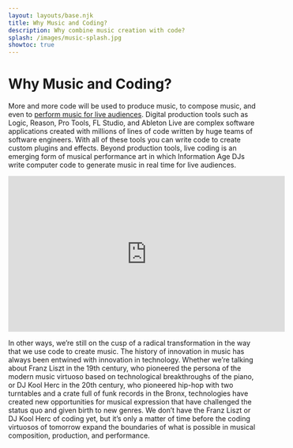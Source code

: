 ```yaml
---
layout: layouts/base.njk
title: Why Music and Coding?
description: Why combine music creation with code?
splash: /images/music-splash.jpg
showtoc: true
---
```


# Why Music and Coding?

More and more code will be used to produce music, to compose music, and even to [perform music for live audiences](https://www.nytimes.com/2019/10/04/style/live-code-music.html). Digital production tools such as Logic, Reason, Pro Tools, FL Studio, and Ableton Live are complex software applications created with millions of lines of code written by huge teams of software engineers. With all of these tools you can write code to create custom plugins and effects. Beyond production tools, live coding is an emerging form of musical performance art in which Information Age DJs write computer code to generate music in real time for live audiences.

<iframe width="560" height="315" src="https://www.youtube.com/embed/JiQHclg_648?si=hpSDBN5DYNjxyFDw" title="YouTube video player" frameborder="0" allow="accelerometer; autoplay; clipboard-write; encrypted-media; gyroscope; picture-in-picture; web-share" allowfullscreen></iframe>

In other ways, we’re still on the cusp of a radical transformation in the way that we use code to create music. The history of innovation in music has always been entwined with innovation in technology. Whether we’re talking about Franz Liszt in the 19th century, who pioneered the persona of the modern music virtuoso based on technological breakthroughs of the piano, or DJ Kool Herc in the 20th century, who pioneered hip-hop with two turntables and a crate full of funk records in the Bronx, technologies have created new opportunities for musical expression that have challenged the status quo and given birth to new genres. We don’t have the Franz Liszt or DJ Kool Herc of coding yet, but it’s only a matter of time before the coding virtuosos of tomorrow expand the boundaries of what is possible in musical composition, production, and performance.
